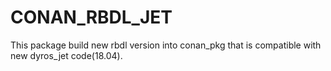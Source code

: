 # CONAN_RBDL_JET

This package build new rbdl version into conan_pkg that is compatible with new dyros_jet code(18.04).

